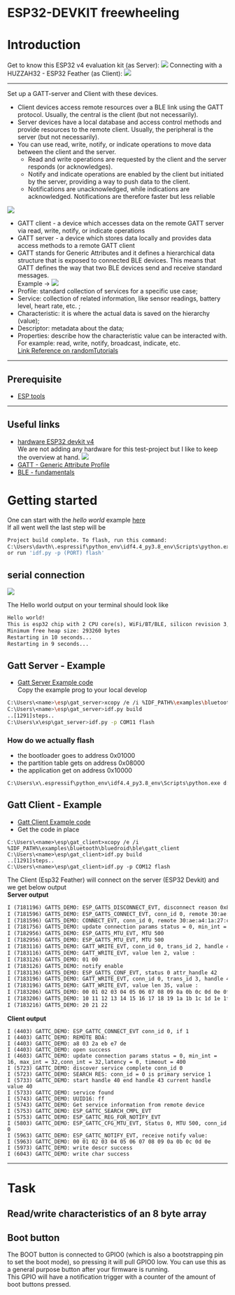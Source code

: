# ESP32-DEVKIT freewheeling


# Introduction

Get to know this ESP32 v4 evaluation kit (as Server): ![](https://docs.espressif.com/projects/esp-idf/en/latest/esp32/_images/esp32-devkitc-functional-overview.jpg)
Connecting with a HUZZAH32 - ESP32 Feather (as Client): ![](https://cdn-learn.adafruit.com/assets/assets/000/028/690/medium800/adafruit_products_pinbottom.jpg?1448334076)

____

Set up a GATT-server and Client with these devices.  

* Client devices access remote resources over a BLE link using the GATT protocol. Usually, the central is the client (but not necessarily).
* Server devices have a local database and access control methods and provide resources to the remote client. Usually, the peripheral is the server (but not necessarily).
* You can use read, write, notify, or indicate operations to move data between the client and the server.
  * Read and write operations are requested by the client and the server responds (or acknowledges).
  * Notify and indicate operations are enabled by the client but initiated by the server, providing a way to push data to the client.
  * Notifications are unacknowledged, while indications are acknowledged. Notifications are therefore faster but less reliable  

![](https://i2.wp.com/randomnerdtutorials.com/wp-content/uploads/2021/11/BLE-Server-Client-Server-Advertising-03.png?w=750&quality=100&strip=all&ssl=1)

* GATT client - a device which accesses data on the remote GATT server via read, write, notify, or indicate operations
* GATT server - a device which stores data locally and provides data access methods to a remote GATT client
* GATT stands for Generic Attributes and it defines a hierarchical data structure that is exposed to connected BLE devices. This means that GATT defines the way that two BLE devices send and receive standard messages.  
Example -> ![](https://i0.wp.com/randomnerdtutorials.com/wp-content/uploads/2021/11/GATT-ESP32-BLE-Server-Client-Example.png?w=750&quality=100&strip=all&ssl=1)
* Profile: standard collection of services for a specific use case;
* Service: collection of related information, like sensor readings, battery level, heart rate, etc. ;
* Characteristic: it is where the actual data is saved on the hierarchy (value);
* Descriptor: metadata about the data;
* Properties: describe how the characteristic value can be interacted with. For example: read, write, notify, broadcast, indicate, etc.  
[Link Reference on randomTutorials](https://randomnerdtutorials.com/esp32-ble-server-client/)
___
## Prerequisite
* [ESP tools](https://docs.espressif.com/projects/esp-idf/en/latest/esp32/api-guides/tools/index.html)

___
## Useful links
* [hardware ESP32 devkit v4](https://docs.espressif.com/projects/esp-idf/en/latest/esp32/hw-reference/esp32/get-started-devkitc.html)  
  We are not adding any hardware for this test-project but I like to keep the overview at hand.
![](https://docs.espressif.com/projects/esp-idf/en/latest/esp32/_images/esp32-devkitC-v4-pinout.png)
* [GATT - Generic Attribute Profile](https://learn.adafruit.com/introduction-to-bluetooth-low-energy/gatt)
* [BLE - fundamentals](https://www.embedded.com/bluetooth-low-energy-ble-fundamentals/)

# Getting started

One can start with the *hello world* example [here](https://docs.espressif.com/projects/esp-idf/en/latest/esp32/get-started/index.html)  
If all went well the last step will be
```sh
Project build complete. To flash, run this command:
C:\Users\davth\.espressif\python_env\idf4.4_py3.8_env\Scripts\python.exe ..\..\components\esptool_py\esptool\esptool.py -p (PORT) -b 460800 --before default_reset --after hard_reset --chip esp32  write_flash --flash_mode dio --flash_size detect --flash_freq 40m 0x1000 build\bootloader\bootloader.bin 0x8000 build\partition_table\partition-table.bin 0x10000 build\hello_world.bin
or run 'idf.py -p (PORT) flash'
```

## serial connection
![](https://docs.espressif.com/projects/esp-idf/en/latest/esp32/_images/putty-settings-windows.png)

The Hello world output on your terminal should look like
```txt
Hello world!
This is esp32 chip with 2 CPU core(s), WiFi/BT/BLE, silicon revision 3, 2MB external flash
Minimum free heap size: 293260 bytes
Restarting in 10 seconds...
Restarting in 9 seconds...
```

## Gatt Server - Example
* [Gatt Server Example code](https://github.com/espressif/esp-idf/tree/e090b6b0315c0b3219cd55939f3d165457ed2c40/examples/bluetooth/bluedroid/ble/gatt_server)  
Copy the example prog to your local develop
```sh
C:\Users\<name>\esp\gat_server>xcopy /e /i %IDF_PATH%\examples\bluetooth\bluedroid\ble\gatt_server
C:\Users\<name>\esp\gat_server>idf.py build
..[1291]steps..
C:\Users\x\esp\gat_server>idf.py -p COM11 flash
```
### How do we actually flash
* the bootloader goes to address 0x01000  
* the partition table gets on address 0x08000
* the application get on address 0x10000
```sh
C:\Users\x\.espressif\python_env\idf4.4_py3.8_env\Scripts\python.exe d:\esp-idf\components\esptool_py\esptool\esptool.py -p (PORT) -b 460800 --before default_reset --after hard_reset --chip esp32  write_flash --flash_mode dio --flash_size detect --flash_freq 40m 0x1000 build\bootloader\bootloader.bin 0x8000 build\partition_table\partition-table.bin 0x10000 build\gatt_server_demos.bin
```

## Gatt Client - Example
* [Gatt Client Example code](https://github.com/espressif/esp-idf/tree/e090b6b0315c0b3219cd55939f3d165457ed2c40/examples/bluetooth/bluedroid/ble/gatt_client)
* Get the code in place  
```
C:\Users\<name>\esp\gat_client>xcopy /e /i %IDF_PATH%\examples\bluetooth\bluedroid\ble\gatt_client
C:\Users\<name>\esp\gat_client>idf.py build
..[1291]steps..
C:\Users\<name>\esp\gat_client>idf.py -p COM12 flash
```
The Client (Esp32 Feather) will connect on the server (ESP32 Devkit) and we get below output  
**Server output**
```txt
I (7181196) GATTS_DEMO: ESP_GATTS_DISCONNECT_EVT, disconnect reason 0x8
I (7181596) GATTS_DEMO: ESP_GATTS_CONNECT_EVT, conn_id 0, remote 30:ae:a4:1a:27:c6:
I (7181596) GATTS_DEMO: CONNECT_EVT, conn_id 0, remote 30:ae:a4:1a:27:c6:
I (7181756) GATTS_DEMO: update connection params status = 0, min_int = 16, max_int = 32,conn_int = 32,latency = 0, timeout = 400
I (7182956) GATTS_DEMO: ESP_GATTS_MTU_EVT, MTU 500
I (7182956) GATTS_DEMO: ESP_GATTS_MTU_EVT, MTU 500
I (7183116) GATTS_DEMO: GATT_WRITE_EVT, conn_id 0, trans_id 2, handle 43
I (7183116) GATTS_DEMO: GATT_WRITE_EVT, value len 2, value :
I (7183126) GATTS_DEMO: 01 00
I (7183126) GATTS_DEMO: notify enable
I (7183136) GATTS_DEMO: ESP_GATTS_CONF_EVT, status 0 attr_handle 42
I (7183196) GATTS_DEMO: GATT_WRITE_EVT, conn_id 0, trans_id 3, handle 42
I (7183196) GATTS_DEMO: GATT_WRITE_EVT, value len 35, value :
I (7183206) GATTS_DEMO: 00 01 02 03 04 05 06 07 08 09 0a 0b 0c 0d 0e 0f
I (7183206) GATTS_DEMO: 10 11 12 13 14 15 16 17 18 19 1a 1b 1c 1d 1e 1f
I (7183216) GATTS_DEMO: 20 21 22
```
**Client output**
```
I (4403) GATTC_DEMO: ESP_GATTC_CONNECT_EVT conn_id 0, if 1
I (4403) GATTC_DEMO: REMOTE BDA:
I (4403) GATTC_DEMO: a8 03 2a eb e7 de
I (4403) GATTC_DEMO: open success
I (4603) GATTC_DEMO: update connection params status = 0, min_int = 16, max_int = 32,conn_int = 32,latency = 0, timeout = 400
I (5723) GATTC_DEMO: discover service complete conn_id 0
I (5723) GATTC_DEMO: SEARCH RES: conn_id = 0 is primary service 1
I (5733) GATTC_DEMO: start handle 40 end handle 43 current handle value 40
I (5733) GATTC_DEMO: service found
I (5743) GATTC_DEMO: UUID16: ff
I (5743) GATTC_DEMO: Get service information from remote device
I (5753) GATTC_DEMO: ESP_GATTC_SEARCH_CMPL_EVT
I (5753) GATTC_DEMO: ESP_GATTC_REG_FOR_NOTIFY_EVT
I (5803) GATTC_DEMO: ESP_GATTC_CFG_MTU_EVT, Status 0, MTU 500, conn_id 0
I (5963) GATTC_DEMO: ESP_GATTC_NOTIFY_EVT, receive notify value:
I (5963) GATTC_DEMO: 00 01 02 03 04 05 06 07 08 09 0a 0b 0c 0d 0e
I (5973) GATTC_DEMO: write descr success
I (6043) GATTC_DEMO: write char success
```
____

# Task

## Read/write characteristics of an 8 byte array

## Boot button
The BOOT button is connected to GPIO0 (which is also a bootstrapping pin to set the boot mode), so pressing it will pull GPIO0 low. You can use this as a general purpose button after your firmware is running.  
This GPIO will have a notification trigger with a counter of the amount of boot buttons pressed.



